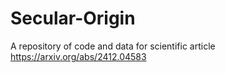 # Secular-Origin
A repository of code and data for scientific article https://arxiv.org/abs/2412.04583
